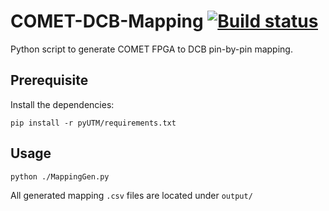 # COMET-DCB-Mapping [![Build status](https://travis-ci.com/umd-lhcb/COMET-DCB-mapping.svg?master)](https://travis-ci.com/umd-lhcb)
Python script to generate COMET FPGA to DCB pin-by-pin mapping.


## Prerequisite
Install the dependencies:
```
pip install -r pyUTM/requirements.txt
```


## Usage
```
python ./MappingGen.py
```

All generated mapping `.csv` files are located under `output/`
